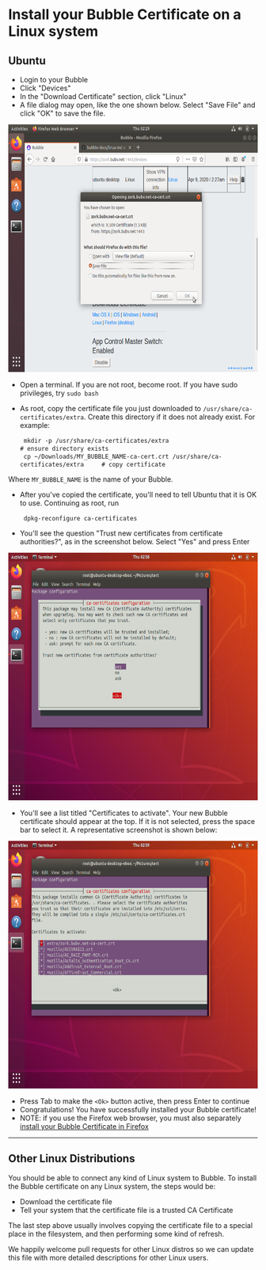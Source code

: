 # Install your Bubble Certificate on a Linux system

## Ubuntu

 * Login to your Bubble
 * Click "Devices"
 * In the "Download Certificate" section, click "Linux"
 * A file dialog may open, like the one shown below. Select "Save File" and click "OK" to save the file.

 <img src="linux_screenshots/01_download_cert.png" alt="screenshot of download certificate dialog" height="500"/>

 * Open a terminal. If you are not root, become root. If you have sudo privileges, try `sudo bash`
 * As root, copy the certificate file you just downloaded to `/usr/share/ca-certificates/extra`. Create this directory if it does not already exist. For example:

        mkdir -p /usr/share/ca-certificates/extra                                        # ensure directory exists
        cp ~/Downloads/MY_BUBBLE_NAME-ca-cert.crt /usr/share/ca-certificates/extra     # copy certificate
  
  Where `MY_BUBBLE_NAME` is the name of your Bubble.

 * After you've copied the certificate, you'll need to tell Ubuntu that it is OK to use. Continuing as root, run
 
        dpkg-reconfigure ca-certificates

 * You'll see the question "Trust new certificates from certificate authorities?", as in the screenshot below. Select "Yes" and press Enter

 <img src="linux_screenshots/02_reconfig_certs.png" alt="screenshot of download certificate dialog" height="500"/>

 * You'll see a list titled "Certificates to activate". Your new Bubble certificate should appear at the top. If it is not selected, press the space bar to select it. A representative screenshot is shown below:

 <img src="linux_screenshots/03_enable_cert.png" alt="screenshot of enabling certificate" height="500"/>

 * Press Tab to make the `<Ok>` button active, then press Enter to continue
 * Congratulations! You have successfully installed your Bubble certificate!
 * NOTE: if you use the Firefox web browser, you must also separately [install your Bubble Certificate in Firefox](firefox_cert.md)

----

## Other Linux Distributions

You should be able to connect any kind of Linux system to Bubble. To install the Bubble certificate on any Linux system, the steps would be:

  * Download the certificate file
  * Tell your system that the certificate file is a trusted CA Certificate

The last step above usually involves copying the certificate file to a special place in the filesystem, and then performing some kind of refresh.

We happily welcome pull requests for other Linux distros so we can update this file with more detailed descriptions for other Linux users.
